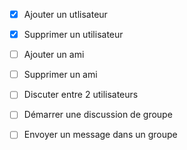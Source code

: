 - [x] Ajouter un utlisateur
- [X] Supprimer un utilisateur   



- [ ] Ajouter un ami
- [ ] Supprimer un ami   



- [ ] Discuter entre 2 utilisateurs   



- [ ] Démarrer une discussion de groupe
- [ ] Envoyer un message dans un groupe
